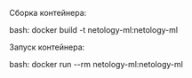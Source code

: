 Сборка контейнера:

bash: 
docker build -t netology-ml:netology-ml 

Запуск контейнера:

bash: 
docker run --rm netology-ml:netology-ml
